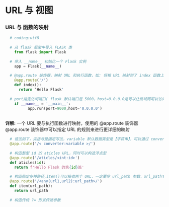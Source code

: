 # URL 与 视图
### URL 与 函数的映射
```python
  # coding:utf8
  
  # 从 flask 框架中导入 FLASK 类
    from flask import Flask
  
  # 传入 __name__ 初始化一个 Flask 实例
    app = Flask(__name__)
    
  # @app.route 装饰器，映射 URL 和执行函数，如: 将根 URL 映射到了 index 函数上
    @app.route('/')
    def index():
      return ’Hello Flask'
      
  # port指定访问端口( flask 默认端口是 5000，host=0.0.0.0是可以让局域网可以访问发的网址)
    if __name__ = '__main__':
          app.run(port=9000,host='0.0.0.0')
  
```
**详解:** 一个 URL 要与执行函数进行映射，使用的 @app.route 装饰器
&emsp;&emsp; @app.route 装饰器中可以指定 URL 的规则来进行更详细的映射


```python
  # 语法如下，尖括号是固定写法，variable 默认数据类型是【字符串】，可以通过 converter即类型名称来制定类型
  @app.route('/< converter:variable >/')
  
  # 构造整型 id 的 aticles URL，同时可以构造浮点型
  @app.route('/aticles/<int:id>')
  def aticles(id):
    return f'Hello Flask 的第{id}篇'
  
  # 构造指定多种路径,item()可以接收两个 URL，一定要传 url_path 参数，url_path名称任取
  @app.route('/<any(url1,url2):url_path>/')
  def item(url_path):
    return url_path
    
  # 构造传统 ?= 形式传递参数

  

```








